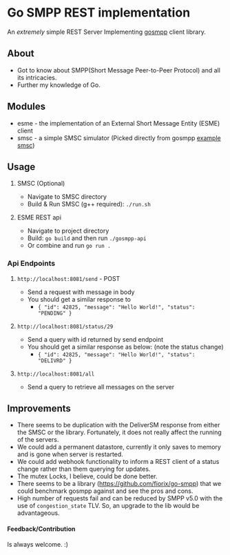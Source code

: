 # Go SMPP REST implementation

An *extremely* simple REST Server Implementing [gosmpp](https://github.com/linxGnu/gosmpp) client library.

## About
- Got to know about SMPP(Short Message Peer-to-Peer Protocol) and all its intricacies.
- Further my knowledge of Go.

## Modules

- esme - the implementation of an External Short Message Entity (ESME) client
- smsc - a simple SMSC simulator (Picked directly from gosmpp [example smsc](https://github.com/linxGnu/gosmpp/tree/master/example/smsc))


## Usage

1. SMSC (Optional)
   - Navigate to SMSC directory
   - Build & Run SMSC (g++ required): `./run.sh`

2. ESME REST api
   - Navigate to project directory
   - Build: `go build` and then run `./gosmpp-api`
   - Or combine and run `go run .`


### Api Endpoints
1. `http://localhost:8081/send` - POST
   - Send a request with message in body
   - You should get a similar response to 
     - `{
       "id": 42825,
       "message": "Hello World!",
       "status": "PENDING"
       }`


2. `http://localhost:8081/status/29`
   - Send a query with id returned by send endpoint
   - You should get a similar response as below: (note the status change)
      - `{
        "id": 42825,
        "message": "Hello World!",
        "status": "DELIVRD"
        }`


2. `http://localhost:8081/all`
   - Send a query to retrieve all messages on the server
   

## Improvements
- There seems to be duplication with the DeliverSM response from either the SMSC or the library. Fortunately, it does not really affect the running of the servers.
- We could add a permanent datastore, currently it only saves to memory and is gone when server is restarted.
- We could add webhook functionality to inform a REST client of a status change rather than them querying for updates.
- The mutex Locks, I believe, could be done better.
- There seems to be a library (https://github.com/fiorix/go-smpp) that we could benchmark gosmpp against and see the pros and cons.
- High number of requests fail and can be reduced by SMPP v5.0 with the use of `congestion_state` TLV. So, an upgrade to the lib would be advantageous.

#### Feedback/Contribution
Is always welcome. :)